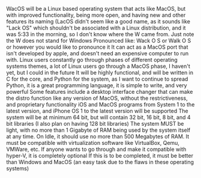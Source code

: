 WacOS will be a Linux based operating system that acts like MacOS, but with improved functionality, being more open, and having new and other features
its naming (LacOS didn't seem like a good name, as it sounds like "Lack OS" which shouldn't be associated with a Linux distribution, and it was 5:33 in the morning, so I don't know where the W came from. Just note the W does not stand for Windows
Pronounced like: Wack O S or Walk O S or however you would like to pronounce it
It can act as a MacOS port that isn't developed by apple, and doesn't need an expensive computer to run with. Linux users constantly go through phases of different operating systems themes, a lot of Linux users go through a MacOS phase, I haven't yet, but I could in the future
It will be highly functional, and will be written in C for the core, and Python for the system, as I want to continue to spread Python, it is a great programming language, it is simple to write, and very powerful
Some features include a desktop interface changer that can make the distro function like any version of MacOS, without the restrictiveness, and proprietary functionality
iOS and MacOS programs from System 1 to the latest version, and iPhone OS 1 to the latest version will be supported
The system will be at minimum 64 bit, but will contain 32 bit, 16 bit, 8 bit, and 4 bit libraries (I also plan on having 128 bit libraries)
The system MUST be light, with no more than 1 Gigabyte of RAM being used by the system itself at any time. On Idle, it should use no more than 500 Megabytes of RAM.
It must be compatible with virtualization software like VirtualBox, Qemu, VMWare, etc. If anyone wants to go through and make it compatible with hyper-V, it is completely optional
If this is to be completed, it must be better than Windows and MacOS (an easy task due to the flaws in these operating systems)